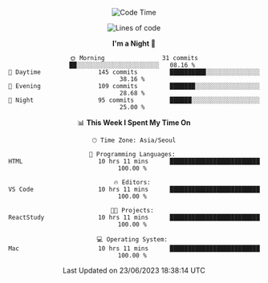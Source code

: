 <div align=center>
 
<!--START_SECTION:waka-->
![Code Time](http://img.shields.io/badge/Code%20Time-67%20hrs%2015%20mins-blue)

![Lines of code](https://img.shields.io/badge/From%20Hello%20World%20I%27ve%20Written-2.9%20million%20lines%20of%20code-blue)

**I'm a Night 🦉** 

```text
🌞 Morning                31 commits          ██░░░░░░░░░░░░░░░░░░░░░░░   08.16 % 
🌆 Daytime                145 commits         ██████████░░░░░░░░░░░░░░░   38.16 % 
🌃 Evening                109 commits         ███████░░░░░░░░░░░░░░░░░░   28.68 % 
🌙 Night                  95 commits          ██████░░░░░░░░░░░░░░░░░░░   25.00 % 
```


📊 **This Week I Spent My Time On** 

```text
🕑︎ Time Zone: Asia/Seoul

💬 Programming Languages: 
HTML                     10 hrs 11 mins      █████████████████████████   100.00 % 

🔥 Editors: 
VS Code                  10 hrs 11 mins      █████████████████████████   100.00 % 

🐱‍💻 Projects: 
ReactStudy               10 hrs 11 mins      █████████████████████████   100.00 % 

💻 Operating System: 
Mac                      10 hrs 11 mins      █████████████████████████   100.00 % 
```


 Last Updated on 23/06/2023 18:38:14 UTC
<!--END_SECTION:waka-->
 </div>
